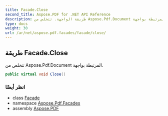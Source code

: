 ```yaml
---
title: Facade.Close
second_title: Aspose.PDF for .NET API Reference
description: طريقة الواجهة. تتخلص من Aspose.Pdf.Document المرتبطة بواجهة
type: docs
weight: 30
url: /ar/net/aspose.pdf.facades/facade/close/
---
```

## طريقة Facade.Close

تتخلص من Aspose.Pdf.Document المرتبطة بواجهة.

```csharp
public virtual void Close()
```

### انظر أيضًا

* class [Facade](../)
* namespace [Aspose.Pdf.Facades](../../../aspose.pdf.facades/)
* assembly [Aspose.PDF](../../../)